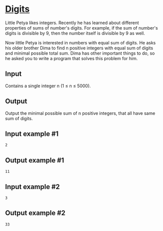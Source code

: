 # [Digits](https://www.e-olymp.com/en/problems/7495)
Little Petya likes integers. Recently he has learned about different properties of sums of number's digits. For example, if the sum of number's digits is divisible by 9, then the number itself is divisible by 9 as well.

Now little Petya is interested in numbers with equal sum of digits. He asks his older brother Dima to find n positive integers with equal sum of digits and minimal possible total sum. Dima has other important things to do, so he asked you to write a program that solves this problem for him.

## Input
Contains a single integer n (1 ≤ n ≤ 5000).

## Output
Output the minimal possible sum of n positive integers, that all have same sum of digits.

## Input example #1
```
2
```

## Output example #1
```
11
```

## Input example #2
```
3
```

## Output example #2
```
33
```
